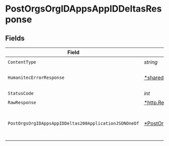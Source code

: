 # PostOrgsOrgIDAppsAppIDDeltasResponse


## Fields

| Field                                                                                                                        | Type                                                                                                                         | Required                                                                                                                     | Description                                                                                                                  |
| ---------------------------------------------------------------------------------------------------------------------------- | ---------------------------------------------------------------------------------------------------------------------------- | ---------------------------------------------------------------------------------------------------------------------------- | ---------------------------------------------------------------------------------------------------------------------------- |
| `ContentType`                                                                                                                | *string*                                                                                                                     | :heavy_check_mark:                                                                                                           | N/A                                                                                                                          |
| `HumanitecErrorResponse`                                                                                                     | [*shared.HumanitecErrorResponse](../../models/shared/humanitecerrorresponse.md)                                              | :heavy_minus_sign:                                                                                                           | The request was invalid.<br/><br/>                                                                                           |
| `StatusCode`                                                                                                                 | *int*                                                                                                                        | :heavy_check_mark:                                                                                                           | N/A                                                                                                                          |
| `RawResponse`                                                                                                                | [*http.Response](https://pkg.go.dev/net/http#Response)                                                                       | :heavy_minus_sign:                                                                                                           | N/A                                                                                                                          |
| `PostOrgsOrgIDAppsAppIDDeltas200ApplicationJSONOneOf`                                                                        | [*PostOrgsOrgIDAppsAppIDDeltas200ApplicationJSON](../../models/operations/postorgsorgidappsappiddeltas200applicationjson.md) | :heavy_minus_sign:                                                                                                           | The requested Deployment Delta.<br/><br/>                                                                                    |